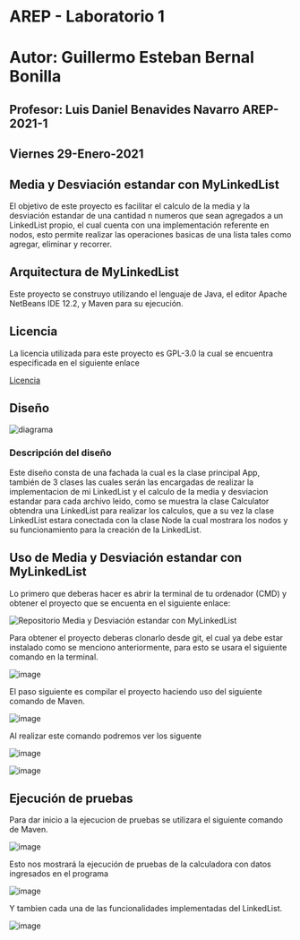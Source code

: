 # AREP - Laboratorio 1

# Autor: Guillermo Esteban Bernal Bonilla

## Profesor: Luis Daniel Benavides Navarro AREP-2021-1

## Viernes 29-Enero-2021

## Media y Desviación estandar con MyLinkedList

El objetivo de este proyecto es facilitar el calculo de la media y la desviación estandar de una cantidad n numeros que sean agregados a un LinkedList propio, el cual cuenta con una implementación referente en nodos, esto permite realizar las operaciones basicas de una lista tales como agregar, eliminar y recorrer.

## Arquitectura de MyLinkedList

Este proyecto se construyo utilizando el lenguaje de Java, el editor Apache NetBeans IDE 12.2, y Maven para su ejecución.

## Licencia

La licencia utilizada para este proyecto es GPL-3.0 la cual se encuentra especificada en el siguiente enlace

[Licencia](https://github.com/EstebanK23/AREP-Laboratorio-1/blob/main/LICENSE.txt)

## Diseño

![diagrama](https://user-images.githubusercontent.com/54051399/106339374-6115c380-6264-11eb-9554-b57c92737318.png)

### Descripción del diseño

Este diseño consta de una fachada la cual es la clase principal App, también de 3 clases las cuales serán las encargadas de realizar la implementacion de mi LinkedList y el calculo de la media y desviacion estandar para cada archivo leido, como se muestra la clase Calculator obtendra una LinkedList para realizar los calculos, que a su vez la clase LinkedList estara conectada con la clase Node la cual mostrara los nodos y su funcionamiento para la creación de la LinkedList.

## Uso de Media y Desviación estandar con MyLinkedList

Lo primero que deberas hacer es abrir la terminal de tu ordenador (CMD) y obtener el proyecto que se encuenta en el siguiente enlace:

![Repositorio Media y Desviación estandar con MyLinkedList](https://github.com/EstebanK23/AREP-Laboratorio-1)

Para obtener el proyecto deberas clonarlo desde git, el cual ya debe estar instalado como se menciono anteriormente, para esto se usara el siguiente comando en la terminal.

![image](https://user-images.githubusercontent.com/54051399/106339505-c7024b00-6264-11eb-9279-4bcffc517d41.png)

El paso siguiente es compilar el proyecto haciendo uso del siguiente comando de Maven.

![image](https://user-images.githubusercontent.com/54051399/106339807-b3a3af80-6265-11eb-96c1-f9c550cc3c0e.png)

Al realizar este comando podremos ver los siguente

![image](https://user-images.githubusercontent.com/54051399/106339901-01b8b300-6266-11eb-9017-f034658d5b4d.png)

![image](https://user-images.githubusercontent.com/54051399/106339927-18f7a080-6266-11eb-8693-ab4d55bf20e7.png)

## Ejecución de pruebas

Para dar inicio a la ejecucion de pruebas se utilizara el siguiente comando de Maven.

![image](https://user-images.githubusercontent.com/54051399/106340605-5d843b80-6268-11eb-9dbc-16b17bc88538.png)

Esto nos mostrará la ejecución de pruebas de la calculadora con datos ingresados en el programa

![image](https://user-images.githubusercontent.com/54051399/106340661-89072600-6268-11eb-8949-db2d771d72bc.png)

Y tambien cada una de las funcionalidades implementadas del LinkedList.

![image](https://user-images.githubusercontent.com/54051399/106340694-ae942f80-6268-11eb-9571-e202499e9cb5.png)

